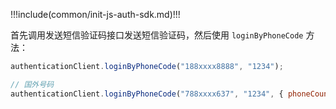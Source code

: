 !!!include(common/init-js-auth-sdk.md)!!!

首先调用发送短信验证码接口发送短信验证码，然后使用 `loginByPhoneCode` 方法：

```javascript
authenticationClient.loginByPhoneCode("188xxxx8888", "1234");

// 国外号码
authenticationClient.loginByPhoneCode("788xxxx637", "1234", { phoneCountryCode: '+44' });
```